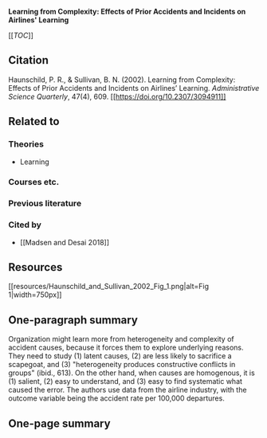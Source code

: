 **Learning from Complexity: Effects of Prior Accidents and Incidents on Airlines' Learning**

[[_TOC_]]

## Citation

Haunschild, P. R., & Sullivan, B. N. (2002). Learning from Complexity: Effects of Prior Accidents and Incidents on Airlines’ Learning. *Administrative Science Quarterly*, 47(4), 609. [[https://doi.org/10.2307/3094911]]

## Related to

### Theories
* Learning

### Courses etc.

### Previous literature

### Cited by
* [[Madsen and Desai 2018]]

## Resources
[[resources/Haunschild_and_Sullivan_2002_Fig_1.png|alt=Fig 1|width=750px]]

## One-paragraph summary

Organization might learn more from heterogeneity and complexity of accident causes, because it forces them to explore underlying reasons. They need to study (1) latent causes, (2) are less likely to sacrifice a scapegoat, and (3) "heterogeneity produces constructive conflicts in groups" (ibid., 613). On the other hand, when causes are homogenous, it is (1) salient, (2) easy to understand, and (3) easy to find systematic what caused the error. The authors use data from the airline industry, with the outcome variable being the accident rate per 100,000 departures.

## One-page summary